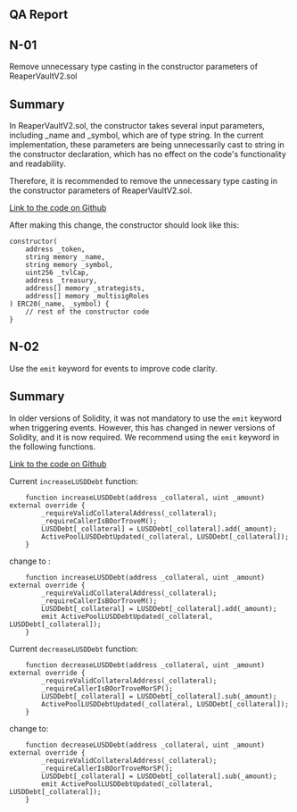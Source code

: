 ## QA Report

## N-01

Remove unnecessary type casting in the constructor parameters of ReaperVaultV2.sol

## Summary

In ReaperVaultV2.sol, the constructor takes several input parameters, including _name and _symbol, which are of type string. In the current implementation, these parameters are being unnecessarily cast to string in the constructor declaration, which has no effect on the code's functionality and readability.

Therefore, it is recommended to remove the unnecessary type casting in the constructor parameters of ReaperVaultV2.sol. 

[Link to the code on Github](https://github.com/code-423n4/2023-02-ethos/blob/73687f32b934c9d697b97745356cdf8a1f264955/Ethos-Vault/contracts/ReaperVaultV2.sol#L111-L119)

After making this change, the constructor should look like this:

```solidity
constructor(
    address _token,
    string memory _name,
    string memory _symbol,
    uint256 _tvlCap,
    address _treasury,
    address[] memory _strategists,
    address[] memory _multisigRoles
) ERC20(_name, _symbol) {
    // rest of the constructor code
}

```

## N-02

Use the `emit` keyword for events to improve code clarity.

## Summary

In older versions of Solidity, it was not mandatory to use the `emit` keyword when triggering events. However, this has changed in newer versions of Solidity, and it is now required. We recommend using the `emit` keyword in the following functions.

[Link to the code on Github](https://github.com/code-423n4/2023-02-ethos/blob/73687f32b934c9d697b97745356cdf8a1f264955/Ethos-Core/contracts/ActivePool.sol#L190-L202)

Current `increaseLUSDDebt` function:
```
    function increaseLUSDDebt(address _collateral, uint _amount) external override {
        _requireValidCollateralAddress(_collateral);
        _requireCallerIsBOorTroveM();
        LUSDDebt[_collateral] = LUSDDebt[_collateral].add(_amount);
        ActivePoolLUSDDebtUpdated(_collateral, LUSDDebt[_collateral]);
    }
```
change to :
```solidity
    function increaseLUSDDebt(address _collateral, uint _amount) external override {
        _requireValidCollateralAddress(_collateral);
        _requireCallerIsBOorTroveM();
        LUSDDebt[_collateral] = LUSDDebt[_collateral].add(_amount);
        emit ActivePoolLUSDDebtUpdated(_collateral, LUSDDebt[_collateral]);
    }
```

Current `decreaseLUSDDebt` function:

```solidity
    function decreaseLUSDDebt(address _collateral, uint _amount) external override {
        _requireValidCollateralAddress(_collateral);
        _requireCallerIsBOorTroveMorSP();
        LUSDDebt[_collateral] = LUSDDebt[_collateral].sub(_amount);
        ActivePoolLUSDDebtUpdated(_collateral, LUSDDebt[_collateral]);
    }
```

change to:

```solidity
    function decreaseLUSDDebt(address _collateral, uint _amount) external override {
        _requireValidCollateralAddress(_collateral);
        _requireCallerIsBOorTroveMorSP();
        LUSDDebt[_collateral] = LUSDDebt[_collateral].sub(_amount);
        emit ActivePoolLUSDDebtUpdated(_collateral, LUSDDebt[_collateral]);
    }
```
